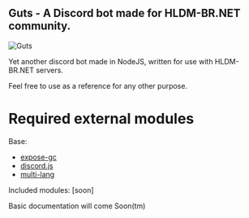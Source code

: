 ## Guts - A Discord bot made for HLDM-BR.NET community.

![Guts](https://cdn.discordapp.com/attachments/185917047329390592/429483481186304000/latest.png)

Yet another discord bot made in NodeJS, written for use with HLDM-BR.NET servers.


Feel free to use as a reference for any other purpose.

# Required external modules
Base:
- [expose-gc](https://www.npmjs.com/package/expose-gc)
- [discord.js](https://www.npmjs.com/package/discord.js)
- [multi-lang](https://www.npmjs.com/package/multi-lang)

Included modules:
[soon]


Basic documentation will come Soon(tm)

